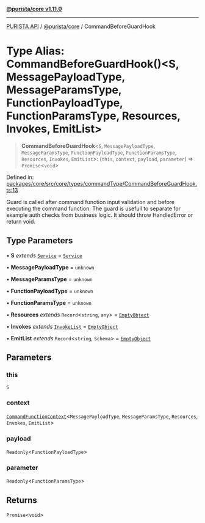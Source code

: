 [**@purista/core v1.11.0**](../README.md)

***

[PURISTA API](../../../packages.md) / [@purista/core](../README.md) / CommandBeforeGuardHook

# Type Alias: CommandBeforeGuardHook()\<S, MessagePayloadType, MessageParamsType, FunctionPayloadType, FunctionParamsType, Resources, Invokes, EmitList\>

> **CommandBeforeGuardHook**\<`S`, `MessagePayloadType`, `MessageParamsType`, `FunctionPayloadType`, `FunctionParamsType`, `Resources`, `Invokes`, `EmitList`\>: (`this`, `context`, `payload`, `parameter`) => `Promise`\<`void`\>

Defined in: [packages/core/src/core/types/commandType/CommandBeforeGuardHook.ts:13](https://github.com/puristajs/purista/blob/master/packages/core/src/core/types/commandType/CommandBeforeGuardHook.ts#L13)

Guard is called after command function input validation and before executing the command function.
The guard is usefull to separate for example auth checks from business logic.
It should throw HandledError or return void.

## Type Parameters

• **S** *extends* [`Service`](../classes/Service.md) = [`Service`](../classes/Service.md)

• **MessagePayloadType** = `unknown`

• **MessageParamsType** = `unknown`

• **FunctionPayloadType** = `unknown`

• **FunctionParamsType** = `unknown`

• **Resources** *extends* `Record`\<`string`, `any`\> = [`EmptyObject`](EmptyObject.md)

• **Invokes** *extends* [`InvokeList`](InvokeList.md) = [`EmptyObject`](EmptyObject.md)

• **EmitList** *extends* `Record`\<`string`, `Schema`\> = [`EmptyObject`](EmptyObject.md)

## Parameters

### this

`S`

### context

[`CommandFunctionContext`](CommandFunctionContext.md)\<`MessagePayloadType`, `MessageParamsType`, `Resources`, `Invokes`, `EmitList`\>

### payload

`Readonly`\<`FunctionPayloadType`\>

### parameter

`Readonly`\<`FunctionParamsType`\>

## Returns

`Promise`\<`void`\>
